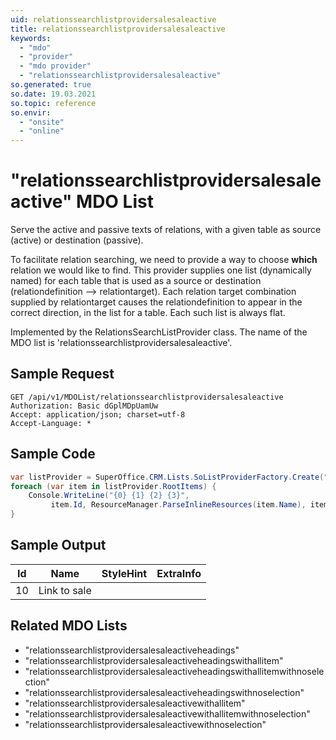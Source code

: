```yaml
---
uid: relationssearchlistprovidersalesaleactive
title: relationssearchlistprovidersalesaleactive
keywords:
  - "mdo"
  - "provider"
  - "mdo provider"
  - "relationssearchlistprovidersalesaleactive"
so.generated: true
so.date: 19.03.2021
so.topic: reference
so.envir:
  - "onsite"
  - "online"
---
```


# "relationssearchlistprovidersalesaleactive" MDO List
Serve the active and passive texts of relations, with a given table as source (active)
or destination (passive).

To facilitate relation searching, we need to provide a way to choose <b>which</b> relation we
would like to find. This provider supplies one list (dynamically named) for each table that
is used as a source or destination (relationdefinition --&gt; relationtarget).
<para />
Each relation target combination supplied by relationtarget causes the relationdefinition to
appear in the correct direction, in the list for a table. Each such list is always flat.

Implemented by the <see cref="T:SuperOffice.CRM.Lists.RelationsSearchListProvider">RelationsSearchListProvider</see> class.
The name of the MDO list is 'relationssearchlistprovidersalesaleactive'.




## Sample Request

```http!
GET /api/v1/MDOList/relationssearchlistprovidersalesaleactive
Authorization: Basic dGplMDpUamUw
Accept: application/json; charset=utf-8
Accept-Language: *

```

## Sample Code
```cs
var listProvider = SuperOffice.CRM.Lists.SoListProviderFactory.Create("relationssearchlistprovidersalesaleactive", forceFlatList: true);
foreach (var item in listProvider.RootItems) {
    Console.WriteLine("{0} {1} {2} {3}", 
         item.Id, ResourceManager.ParseInlineResources(item.Name), item.StyleHint, item.ExtraInfo);
}
```

## Sample Output

|Id   | Name  |StyleHint|ExtraInfo |
| --- | ----- | ------- | -------- |
|10|Link to sale|||


## Related MDO Lists

* "relationssearchlistprovidersalesaleactiveheadings"
* "relationssearchlistprovidersalesaleactiveheadingswithallitem"
* "relationssearchlistprovidersalesaleactiveheadingswithallitemwithnoselection"
* "relationssearchlistprovidersalesaleactiveheadingswithnoselection"
* "relationssearchlistprovidersalesaleactivewithallitem"
* "relationssearchlistprovidersalesaleactivewithallitemwithnoselection"
* "relationssearchlistprovidersalesaleactivewithnoselection"
